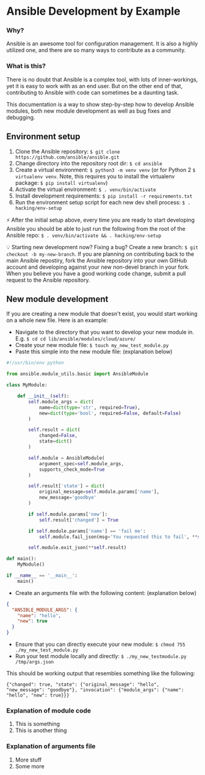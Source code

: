 # Ansible Development by Example

### Why?

Ansible is an awesome tool for configuration management. It is also a highly utilized one, and there are so many ways to contribute as a community.

### What is this?

There is no doubt that Ansible is a complex tool, with lots of inner-workings, yet it is easy to work with as an end user. But on the other end of that, contributing to Ansible with code can sometimes be a daunting task.

This documentation is a way to show step-by-step how to develop Ansible modules, both new module development as well as bug fixes and debugging.

## Environment setup

1. Clone the Ansible repository: `$ git clone https://github.com/ansible/ansible.git`
1. Change directory into the repository root dir: `$ cd ansible`
1. Create a virtual environment: `$ python3 -m venv venv` (or for Python 2 `$ virtualenv venv`. Note, this requires you to install the virtualenv package: `$ pip install virtualenv`)
1. Activate the virtual environment: `$ . venv/bin/activate`
1. Install development requirements: `$ pip install -r requirements.txt`
1. Run the environment setup script for each new dev shell process: `$ . hacking/env-setup`

:zap: After the initial setup above, every time you are ready to start developing Ansible you should be able to just run the following from the root of the Ansible repo: `$ . venv/bin/activate && . hacking/env-setup`

:bulb: Starting new development now? Fixing a bug? Create a new branch: `$ git checkout -b my-new-branch`. If you are planning on contributing back to the main Ansible repostiry, fork the Ansible repository into your own GitHub account and developing against your new non-devel branch in your fork. When you believe you have a good working code change, submit a pull request to the Ansible repository.

## New module development

If you are creating a new module that doesn't exist, you would start working on a whole new file. Here is an example:

- Navigate to the directory that you want to develop your new module in. E.g. `$ cd cd lib/ansible/modules/cloud/azure/`
- Create your new module file: `$ touch my_new_test_module.py`
- Paste this simple into the new module file: (explanation below)
```python
#!/usr/bin/env python

from ansible.module_utils.basic import AnsibleModule

class MyModule:

    def __init__(self):
        self.module_args = dict(
            name=dict(type='str', required=True),
            new=dict(type='bool', required=False, default=False)
        )

        self.result = dict(
            changed=False,
            state=dict()
        )

        self.module = AnsibleModule(
            argument_spec=self.module_args,
            supports_check_mode=True
        )

        self.result['state'] = dict(
            original_message=self.module.params['name'],
            new_message='goodbye'
        )

        if self.module.params['new']:
            self.result['changed'] = True

        if self.module.params['name'] == 'fail me':
            self.module.fail_json(msg='You requested this to fail', **self.result)

        self.module.exit_json(**self.result)

def main():
    MyModule()

if __name__ == '__main__':
    main()
```
- Create an arguments file with the following content: (explanation below)
```json
{
  "ANSIBLE_MODULE_ARGS": {
    "name": "hello",
    "new": true
  }
}
```
- Ensure that you can directly execute your new module: `$ chmod 755 ./my_new_test_module.py`
- Run your test module locally and directly: `$ ./my_new_testmodule.py /tmp/args.json`

This should be working output that resembles something like the following:

```
{"changed": true, "state": {"original_message": "hello", "new_message": "goodbye"}, "invocation": {"module_args": {"name": "hello", "new": true}}}
```

### Explanation of module code

1. This is something
1. This is another thing

### Explanation of arguments file

1. More stuff
1. Some more
